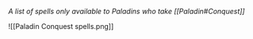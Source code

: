 *A list of spells only available to Paladins who take [[Paladin#Conquest]]*

![[Paladin Conquest spells.png]]